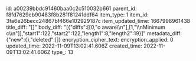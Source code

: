 id: a00239bbdc91460baa0c2c510032b661
parent_id: f8fd7629eb90483f8b281f81241ddf64
item_type: 1
item_id: 3fa6e26becc24867bf466e102929187c
item_updated_time: 1667998961438
title_diff: "[]"
body_diff: "[{\"diffs\":[[0,\"o aware\\\n\"],[1,\"\\\nMinimum c\\\n\"]],\"start1\":122,\"start2\":122,\"length1\":8,\"length2\":19}]"
metadata_diff: {"new":{},"deleted":[]}
encryption_cipher_text: 
encryption_applied: 0
updated_time: 2022-11-09T13:02:41.606Z
created_time: 2022-11-09T13:02:41.606Z
type_: 13